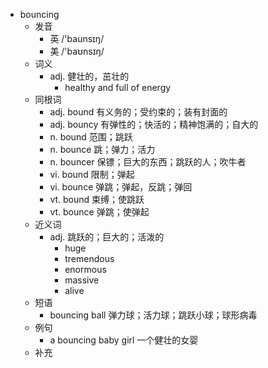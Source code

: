 - bouncing
  - 发音
    - 英 /'baunsɪŋ/
    - 美 /'baʊnsɪŋ/
  - 词义
    - adj. 健壮的，茁壮的
      - healthy and full of energy
  - 同根词
    - adj. bound 有义务的；受约束的；装有封面的
    - adj. bouncy 有弹性的；快活的；精神饱满的；自大的
    - n. bound 范围；跳跃
    - n. bounce 跳；弹力；活力
    - n. bouncer 保镖；巨大的东西；跳跃的人；吹牛者
    - vi. bound 限制；弹起
    - vi. bounce 弹跳；弹起，反跳；弹回
    - vt. bound 束缚；使跳跃
    - vt. bounce 弹跳；使弹起
  - 近义词
    - adj. 跳跃的；巨大的；活泼的
      - huge
      - tremendous
      - enormous
      - massive
      - alive
  - 短语
    - bouncing ball 弹力球；活力球；跳跃小球；球形病毒
  - 例句
    - a bouncing baby girl 一个健壮的女婴
  - 补充